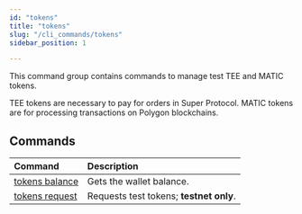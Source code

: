 ```yaml
---
id: "tokens"
title: "tokens"
slug: "/cli_commands/tokens"
sidebar_position: 1

---
```


This command group contains commands to manage test TEE and MATIC tokens.

TEE tokens are necessary to pay for orders in Super Protocol. MATIC tokens are for processing transactions on Polygon blockchains.

## Commands

| **Command** | **Description** |
| :- | :- |
| [tokens balance](/developers/cli_commands/tokens/balance) | Gets the wallet balance. |
| [tokens request](/developers/cli_commands/tokens/request) | Requests test tokens; **testnet only**. |
